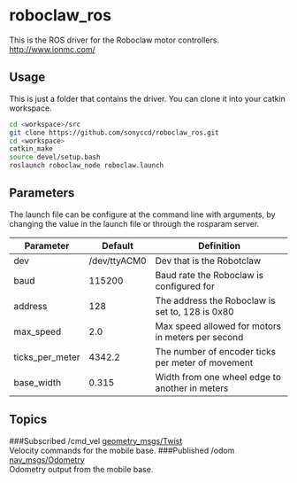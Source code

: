 # roboclaw_ros
This is the ROS driver for the Roboclaw motor controllers. http://www.ionmc.com/

## Usage
This is just a folder that contains the driver. You can clone it into your catkin workspace.
```bash
cd <workspace>/src
git clone https://github.com/sonyccd/roboclaw_ros.git
cd <workspace>
catkin_make
source devel/setup.bash
roslaunch roboclaw_node roboclaw.launch
```

## Parameters
The launch file can be configure at the command line with arguments, by changing the value in the launch file or through the rosparam server.

|Parameter|Default|Definition|
|-----|----------|-------|
|dev|/dev/ttyACM0|Dev that is the Robotclaw|
|baud|115200|Baud rate the Roboclaw is configured for|
|address|128|The address the Roboclaw is set to, 128 is 0x80|
|max_speed|2.0|Max speed allowed for motors in meters per second|
|ticks_per_meter|4342.2|The number of encoder ticks per meter of movement|
|base_width|0.315|Width from one wheel edge to another in meters|

## Topics
###Subscribed
/cmd_vel [geometry_msgs/Twist](http://docs.ros.org/api/geometry_msgs/html/msg/Twist.html)  
Velocity commands for the mobile base.
###Published
/odom [nav_msgs/Odometry](http://docs.ros.org/api/nav_msgs/html/msg/Odometry.html)  
Odometry output from the mobile base.
